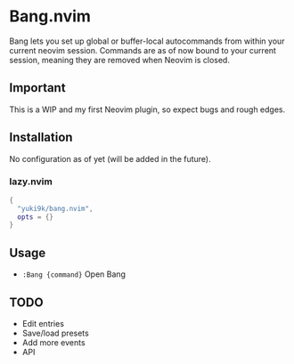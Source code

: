 # Bang.nvim
Bang lets you set up global or buffer-local autocommands from within your current neovim session.
Commands are as of now bound to your current session, meaning they are removed when Neovim is closed.

## Important
This is a WIP and my first Neovim plugin, so expect bugs and rough edges.

## Installation
No configuration as of yet (will be added in the future).

### lazy.nvim
```lua
{
  "yuki9k/bang.nvim",
  opts = {}
}
```

## Usage
- `:Bang {command}` Open Bang

## TODO
- Edit entries
- Save/load presets
- Add more events
- API
